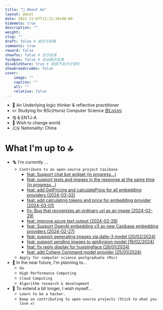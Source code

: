 ```yaml
---
title: "📖 About me"
layout: about
date: 2022-12-07T12:22:28+08:00
hidemeta: true
description: ""
weight:
slug: ""
draft: false # 是否为草稿
comments: true
reward: false
showToc: false # 显示目录
TocOpen: false # 自动展开目录
disableShare: true # 底部不显示分享栏
showbreadcrumbs: false
cover:
    image: ""
    caption: ""
    alt: ""
    relative: false
---
```


- 🌊 An Underlying logic thinker & reflective practitioner
- ✏️ Studying for BSc(Hons) Computer Science [@LivUni](https://twitter.com/LivUni)
- ♍️ & ENTJ-A
- 💭 Wish to change world.
- 🇨🇳 Nationality: China


# What I'm up to 🔝
- 🪜 I'm currently ...
    - ``` Contribute to an open-source project Casibase ```
        - [feat: Support chat bot widget (in progress...)](https://github.com/casibase/casibase/pull/724)
        - [feat: support texts and images in the response at the same time (in progress...)](https://github.com/casibase/casibase/pull/718)
        - [feat: add GetPricing and calculatePrice for all embedding providers (2024-03-02)](https://github.com/casibase/casibase/pull/737)
        - [feat: add calculating tokens and price for embedding provider (2024-03-01)](https://github.com/casibase/casibase/pull/735)
        - [fix: Bug that recognizes an ordinary url as an image (2024-02-29)](https://github.com/casibase/casibase/pull/730)
        - [feat: improve azure text output (2024-02-28)](https://github.com/casibase/casibase/pull/729)
        - [feat: Support OpenAI embedding v3 as new Casibase embedding providers (2024-02-27)](https://github.com/casibase/casibase/pull/727)
        - [feat: support generating images via dalle-3 model (20/02/2024)](https://github.com/casibase/casibase/pull/717)
        - [feat: support sending images to gpt4vision model (19/02/2024)](https://github.com/casibase/casibase/pull/716)
        - [feat: fix reply display for huggingface (28/01/2024)](https://github.com/casibase/casibase/pull/705)
        - [feat: add Cohere Command model provider (25/01/2024)](https://github.com/casibase/casibase/pull/703)
    - ``` Apply for computer science postgraduate (Msc) ```
- 🔆 In the near future, I'm planning to...
    - ```Go```
    - ```High Performance Computing```
    - ```Cloud Computing```
    -  ```Algorithm research & development```
- 🧐 To extend a bit longer, I wish myself...
    - ```Learn to be a hacker.```
    - ```Keep on contributing to open-source projects (Stick to what you love ✊)```

